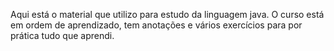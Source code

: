 Aqui está o material que utilizo para estudo da linguagem java. O curso está em ordem de aprendizado, tem anotações e vários exercícios para por prática tudo que aprendi.

